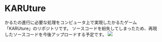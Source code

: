 # KARUture
かるたの進行に必要な処理をコンピュータ上で実現したかるたゲーム「KARUture」のリポジトリです。
ソースコードを紛失してしまったため、再現したソースコードを今後アップロードする予定です。
![](https://github.com/Rengthgen2/KARUture/assets/118393714/d48beaa6-47ec-4090-a564-5b14a5f14a37)

